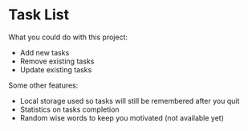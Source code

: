 # Task List

What you could do with this project:

-   Add new tasks
-   Remove existing tasks
-   Update existing tasks

Some other features:

-   Local storage used so tasks will still be remembered after you quit
-   Statistics on tasks completion
-   Random wise words to keep you motivated (not available yet)
